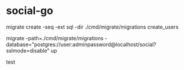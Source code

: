 # social-go
migrate create -seq -ext sql -dir ./cmd/migrate/migrations create_users

migrate -path=./cmd/migrate/migrations -database="postgres://user:adminpassword@localhost/social?sslmode=disable" up

test